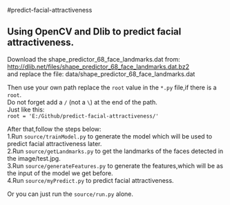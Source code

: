 #predict-facial-attractiveness

Using OpenCV and Dlib to predict facial attractiveness.
---
Download the shape_predictor_68_face_landmarks.dat from:<br>
http://dlib.net/files/shape_predictor_68_face_landmarks.dat.bz2<br>
and replace the file: data/shape_predictor_68_face_landmarks.dat<br>

Then use your own path replace the `root` value in the `*.py` file,if there is a `root`.<br>
Do not forget add a `/` (not a `\`) at the end of the path.<br>
Just like this:<br>
`root = 'E:/Github/predict-facial-attractiveness/'`

After that,follow the steps below:<br>
 1.Run `source/trainModel.py` to generate the model which will be used to predict facial attractiveness later.<br>
 2.Run `source/getLandmarks.py` to get the landmarks of the faces detected in the image/test.jpg.<br>
 3.Run `source/generateFeatures.py` to generate the features,which will be as the input of the model we get before.<br>
 4.Run `source/myPredict.py` to predict facial attractiveness.<br>

Or you can just run the `source/run.py` alone.

